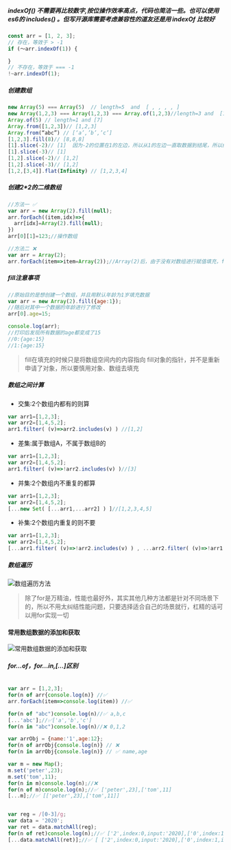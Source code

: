 ##### indexOf() 不需要再比较数字,按位操作效率高点，代码也简洁一些。也可以使用es6的 includes() 。但写开源库需要考虑兼容性的道友还是用 indexOf 比较好
~~~javascript
const arr = [1, 2, 3];
// 存在，等效于 > -1
if (～arr.indexOf(1)) {

}
// 不存在，等效于 === -1
!~arr.indexOf(1);
~~~

##### 创建数组
~~~javascript
new Array(5) === Array(5)  // length=5  and  [ , , , , ]
new Array(1,2,3) === Array(1,2,3) === Array.of(1,2,3)//length=3 and  [1,2,3]
Array.of(5) // length=1 and [7]
Array.from([1,2,3])// [1,2,3] 
Array.from(“abc”) // [‘a’,’b’,’c’]
[1,2,3].fill(8)// [8,8,8]
[1].slice(-2)// [1]  因为-2的位置在1的左边，所以从1的左边一直取数据到结尾，所以结果[1]
[1].slice(-3)// [1] 
[1,2].slice(-2)// [1,2]
[1,2].slice(-3)// [1,2]  
[1,2,[3,4]].flat(Infinity) // [1,2,3,4]
~~~

##### 创建2*2的二维数组

~~~javascript
//方法一 ✅
var arr = new Array(2).fill(null);  
arr.forEach((item,idx)=>{
  arr[idx]=Array(2).fill(null);
})
arr[0][1]=123;//操作数组

//方法二 ❌
var arr = Array(2);
arr.forEach(item=>item=Array(2));//Array(2)后，由于没有对数组进行赋值填充，forEach是无法遍历到数组内容的

~~~

##### fill注意事项
~~~javascript
//原始目的是想创建一个数组，并且用默认年龄为1岁填充数据
var arr = new Array(2).fill({age:1});
//随后对其中一个数据的年龄进行了修改
arr[0].age=15;

console.log(arr);
//打印后发现所有数据的age都变成了15
//0:{age:15}
//1:{age:15}

~~~
> fill在填充的时候只是将数组空间内的内容指向 fill对象的指针，并不是重新申请了对象，所以要慎用对象、数组去填充

##### 数组之间计算

* 交集:2个数组内都有的则算
~~~javascript
var arr1=[1,2,3];
var arr2=[1,4,5,2];
arr1.filter( (v)=>arr2.includes(v) ) //[1,2]
~~~
* 差集:属于数组A，不属于数组B的
~~~javascript
var arr1=[1,2,3];
var arr2=[1,4,5,2];
arr1.filter( (v)=>!arr2.includes(v) )//[3]
~~~
* 并集:2个数组内不重复的都算
~~~javascript
var arr1=[1,2,3];
var arr2=[1,4,5,2];
[...new Set( [...arr1,...arr2] ) ]//[1,2,3,4,5]
~~~
* 补集:2个数组内重复的则不要
~~~javascript
var arr1=[1,2,3];
var arr2=[1,4,5,2];
[...arr1.filter( (v)=>!arr2.includes(v) ) , ...arr2.filter( (v)=>!arr1.includes(v) ) ] //[3,4,5]
~~~

##### 数组遍历
![数组遍历方法](http://img.vuedata.cn/arraymap.png)
> 除了for是万精油，性能也最好外，其实其他几种方法都是针对不同场景下的，所以不用太纠结性能问题，只要选择适合自己的场景就行，杠精的话可以用for实现一切

#### 常用数组数据的添加和获取
![常用数组数据的添加和获取](http://img.vuedata.cn/arraygetpost2.png)

##### for...of，for...in,[...]区别

~~~javascript

var arr = [1,2,3];
for(n of arr{console.log(n)} //✅
arr.forEach(item=>console.log(item)) //✅

for(n of "abc")console.log(n)//✅ a,b,c
[...'abc'];//✅['a','b','c']
for(n in "abc")console.log(n)//❌ 0,1,2

var arrObj = {name:'1',age:12};
for(n of arrObj{console.log(n)} // ❌
for(n in arrObj{console.log(n)} // ✅ name,age

var m = new Map();
m.set('peter',23);
m.set('tom',11);
for(n in m)console.log(n);//❌
for(n of m)console.log(n);//✅ ['peter',23],['tom',11]
[...m];//✅ [['peter',23],['tom',11]]


var reg = /[0-3]/g;
var data = '2020'; 
var ret = data.matchAll(reg);
for(n of ret)console.log(n);//✅ ['2',index:0,input:'2020],['0',index:1,input:'2020],['2',index:2,input:'2020],['0',index:3,input:'2020]
[...data.matchAll(ret)];//✅ [ ['2',index:0,input:'2020],['0',index:1,input:'2020],['2',index:2,input:'2020],['0',index:3,input:'2020]  ]

~~~